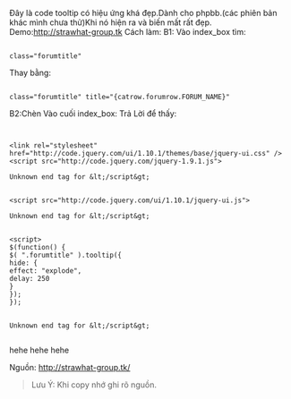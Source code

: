 Đây là code tooltip có hiệu ứng khá đẹp.Dành cho phpbb.(các phiên bản khác mình chưa thử)Khi nó hiện ra và biến mất rất đẹp.
Demo:http://strawhat-group.tk
Cách làm:
B1:
Vào index\_box tìm:

```

class="forumtitle"

```
Thay bằng:

```

class="forumtitle" title="{catrow.forumrow.FORUM_NAME}"
```

B2:Chèn Vào cuối index\_box:
Trả Lời để thấy:

```


<link rel="stylesheet" href="http://code.jquery.com/ui/1.10.1/themes/base/jquery-ui.css" />
<script src="http://code.jquery.com/jquery-1.9.1.js">

Unknown end tag for &lt;/script&gt;


<script src="http://code.jquery.com/ui/1.10.1/jquery-ui.js">

Unknown end tag for &lt;/script&gt;


<script>
$(function() {
$( ".forumtitle" ).tooltip({
hide: {
effect: "explode",
delay: 250
}
});
});


Unknown end tag for &lt;/script&gt;


```

hehe hehe hehe

Nguồn: http://strawhat-group.tk/

> Lưu Ý: Khi copy nhớ ghi rõ nguồn.